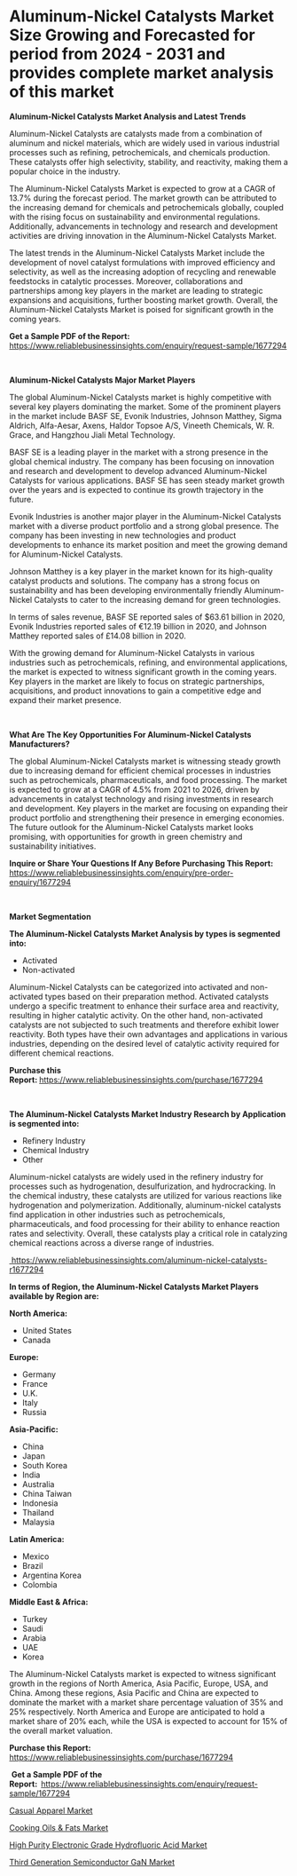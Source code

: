 <p><h1>Aluminum-Nickel Catalysts Market Size Growing and Forecasted for period from 2024 - 2031 and provides complete market analysis of this market</h1></p><p><strong>Aluminum-Nickel Catalysts Market Analysis and Latest Trends</strong></p>
<p><p>Aluminum-Nickel Catalysts are catalysts made from a combination of aluminum and nickel materials, which are widely used in various industrial processes such as refining, petrochemicals, and chemicals production. These catalysts offer high selectivity, stability, and reactivity, making them a popular choice in the industry.</p><p>The Aluminum-Nickel Catalysts Market is expected to grow at a CAGR of 13.7% during the forecast period. The market growth can be attributed to the increasing demand for chemicals and petrochemicals globally, coupled with the rising focus on sustainability and environmental regulations. Additionally, advancements in technology and research and development activities are driving innovation in the Aluminum-Nickel Catalysts Market.</p><p>The latest trends in the Aluminum-Nickel Catalysts Market include the development of novel catalyst formulations with improved efficiency and selectivity, as well as the increasing adoption of recycling and renewable feedstocks in catalytic processes. Moreover, collaborations and partnerships among key players in the market are leading to strategic expansions and acquisitions, further boosting market growth. Overall, the Aluminum-Nickel Catalysts Market is poised for significant growth in the coming years.</p></p>
<p><strong>Get a Sample PDF of the Report:&nbsp;</strong> <a href="https://www.reliablebusinessinsights.com/enquiry/request-sample/1677294">https://www.reliablebusinessinsights.com/enquiry/request-sample/1677294</a></p>
<p>&nbsp;</p>
<p><strong>Aluminum-Nickel Catalysts Major Market Players</strong></p>
<p><p>The global Aluminum-Nickel Catalysts market is highly competitive with several key players dominating the market. Some of the prominent players in the market include BASF SE, Evonik Industries, Johnson Matthey, Sigma Aldrich, Alfa-Aesar, Axens, Haldor Topsoe A/S, Vineeth Chemicals, W. R. Grace, and Hangzhou Jiali Metal Technology.</p><p>BASF SE is a leading player in the market with a strong presence in the global chemical industry. The company has been focusing on innovation and research and development to develop advanced Aluminum-Nickel Catalysts for various applications. BASF SE has seen steady market growth over the years and is expected to continue its growth trajectory in the future.</p><p>Evonik Industries is another major player in the Aluminum-Nickel Catalysts market with a diverse product portfolio and a strong global presence. The company has been investing in new technologies and product developments to enhance its market position and meet the growing demand for Aluminum-Nickel Catalysts.</p><p>Johnson Matthey is a key player in the market known for its high-quality catalyst products and solutions. The company has a strong focus on sustainability and has been developing environmentally friendly Aluminum-Nickel Catalysts to cater to the increasing demand for green technologies.</p><p>In terms of sales revenue, BASF SE reported sales of $63.61 billion in 2020, Evonik Industries reported sales of €12.19 billion in 2020, and Johnson Matthey reported sales of £14.08 billion in 2020.</p><p>With the growing demand for Aluminum-Nickel Catalysts in various industries such as petrochemicals, refining, and environmental applications, the market is expected to witness significant growth in the coming years. Key players in the market are likely to focus on strategic partnerships, acquisitions, and product innovations to gain a competitive edge and expand their market presence.</p></p>
<p>&nbsp;</p>
<p><strong>What Are The Key Opportunities For Aluminum-Nickel Catalysts Manufacturers?</strong></p>
<p><p>The global Aluminum-Nickel Catalysts market is witnessing steady growth due to increasing demand for efficient chemical processes in industries such as petrochemicals, pharmaceuticals, and food processing. The market is expected to grow at a CAGR of 4.5% from 2021 to 2026, driven by advancements in catalyst technology and rising investments in research and development. Key players in the market are focusing on expanding their product portfolio and strengthening their presence in emerging economies. The future outlook for the Aluminum-Nickel Catalysts market looks promising, with opportunities for growth in green chemistry and sustainability initiatives.</p></p>
<p><strong>Inquire or Share Your Questions If Any Before Purchasing This Report:</strong> <a href="https://www.reliablebusinessinsights.com/enquiry/pre-order-enquiry/1677294">https://www.reliablebusinessinsights.com/enquiry/pre-order-enquiry/1677294</a></p>
<p>&nbsp;</p>
<p><strong>Market Segmentation</strong></p>
<p><strong>The Aluminum-Nickel Catalysts Market Analysis by types is segmented into:</strong></p>
<p><ul><li>Activated</li><li>Non-activated</li></ul></p>
<p><p>Aluminum-Nickel Catalysts can be categorized into activated and non-activated types based on their preparation method. Activated catalysts undergo a specific treatment to enhance their surface area and reactivity, resulting in higher catalytic activity. On the other hand, non-activated catalysts are not subjected to such treatments and therefore exhibit lower reactivity. Both types have their own advantages and applications in various industries, depending on the desired level of catalytic activity required for different chemical reactions.</p></p>
<p><strong>Purchase this Report:&nbsp;</strong><a href="https://www.reliablebusinessinsights.com/purchase/1677294">https://www.reliablebusinessinsights.com/purchase/1677294</a></p>
<p>&nbsp;</p>
<p><strong>The Aluminum-Nickel Catalysts Market Industry Research by Application is segmented into:</strong></p>
<p><ul><li>Refinery Industry</li><li>Chemical Industry</li><li>Other</li></ul></p>
<p><p>Aluminum-nickel catalysts are widely used in the refinery industry for processes such as hydrogenation, desulfurization, and hydrocracking. In the chemical industry, these catalysts are utilized for various reactions like hydrogenation and polymerization. Additionally, aluminum-nickel catalysts find application in other industries such as petrochemicals, pharmaceuticals, and food processing for their ability to enhance reaction rates and selectivity. Overall, these catalysts play a critical role in catalyzing chemical reactions across a diverse range of industries.</p></p>
<p><a href="https://www.reliablebusinessinsights.com/aluminum-nickel-catalysts-r1677294">&nbsp;https://www.reliablebusinessinsights.com/aluminum-nickel-catalysts-r1677294</a></p>
<p><strong>In terms of Region, the Aluminum-Nickel Catalysts Market Players available by Region are:</strong></p>
<p>
    <p> <strong> North America: </strong>
        <ul>
            <li>United States</li>
            <li>Canada</li>
        </ul>
        </p> 
    <p> <strong> Europe: </strong>
        <ul>
            <li>Germany</li>
            <li>France</li>
            <li>U.K.</li>
            <li>Italy</li>
            <li>Russia</li>
        </ul>
        </p> 
    <p> <strong> Asia-Pacific: </strong>
        <ul>
            <li>China</li>
            <li>Japan</li>
            <li>South Korea</li>
            <li>India</li>
            <li>Australia</li>
            <li>China Taiwan</li>
            <li>Indonesia</li>
            <li>Thailand</li>
            <li>Malaysia</li>
        </ul>
        </p> 
    <p> <strong> Latin America: </strong>
        <ul>
            <li>Mexico</li>
            <li>Brazil</li>
            <li>Argentina Korea</li>
            <li>Colombia</li>
        </ul>
        </p> 
    <p> <strong> Middle East & Africa: </strong>
        <ul>
            <li>Turkey</li>
            <li>Saudi</li>
            <li>Arabia</li>
            <li>UAE</li>
            <li>Korea</li>
        </ul>
    </p>
    </p>
<p><p>The Aluminum-Nickel Catalysts market is expected to witness significant growth in the regions of North America, Asia Pacific, Europe, USA, and China. Among these regions, Asia Pacific and China are expected to dominate the market with a market share percentage valuation of 35% and 25% respectively. North America and Europe are anticipated to hold a market share of 20% each, while the USA is expected to account for 15% of the overall market valuation.</p></p>
<p><strong>Purchase this Report: </strong><a href="https://www.reliablebusinessinsights.com/purchase/1677294">https://www.reliablebusinessinsights.com/purchase/1677294</a></p>
<p>&nbsp;<strong>Get a Sample PDF of the Report:&nbsp;&nbsp;</strong><a href="https://www.reliablebusinessinsights.com/enquiry/request-sample/1677294">https://www.reliablebusinessinsights.com/enquiry/request-sample/1677294</a></p>
<p><strong></strong></p>
<p><p><a href="https://github.com/brentleyjimmiealvaradoz4l1rea/Market-Research-Report-List-3/blob/main/casual-apparel-market.md">Casual Apparel Market</a></p><p><a href="https://medium.com/@lisastevens48/cooking-oils-fats-market-a-global-and-regional-analysis-focus-on-end-user-product-and-region-dfa34735e8aa">Cooking Oils & Fats Market</a></p><p><a href="https://github.com/Angelnienowdseej3e45z3p8c/Market-Research-Report-List-3/blob/main/high-purity-electronic-grade-hydrofluoric-acid-market.md">High Purity Electronic Grade Hydrofluoric Acid Market</a></p><p><a href="https://medium.com/@candicecromwelld63/emerging-trends-in-third-generation-semiconductor-gan-market-global-outlook-and-future-prospects-ec4e5febaf38">Third Generation Semiconductor GaN Market</a></p></p>
